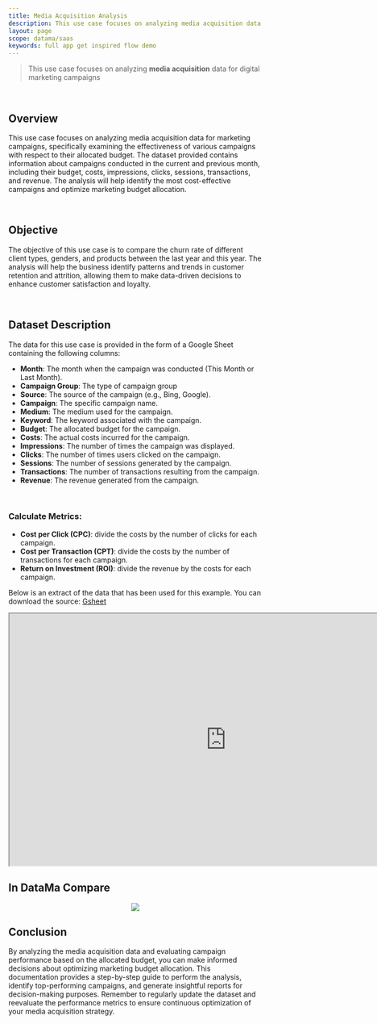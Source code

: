 ```yaml
---
title: Media Acquisition Analysis
description: This use case focuses on analyzing media acquisition data for digital marketing campaigns
layout: page
scope: datama/saas
keywords: full app get inspired flow demo 
---
```

> This use case focuses on analyzing **media acquisition** data for digital marketing campaigns

<br>

## Overview

This use case focuses on analyzing media acquisition data for marketing campaigns, specifically examining the effectiveness of various campaigns with respect to their allocated budget. The dataset provided contains information about campaigns conducted in the current and previous month, including their budget, costs, impressions, clicks, sessions, transactions, and revenue. The analysis will help identify the most cost-effective campaigns and optimize marketing budget allocation.


<br>

## Objective

The objective of this use case is to compare the churn rate of different client types, genders, and products between the last year and this year. The analysis will help the business identify patterns and trends in customer retention and attrition, allowing them to make data-driven decisions to enhance customer satisfaction and loyalty.

<br>

## Dataset Description

The data for this use case is provided in the form of a Google Sheet containing the following columns:

- **Month**: The month when the campaign was conducted (This Month or Last Month).
- **Campaign Group**: The type of campaign group
- **Source**: The source of the campaign (e.g., Bing, Google).
- **Campaign**: The specific campaign name.
- **Medium**: The medium used for the campaign.
- **Keyword**: The keyword associated with the campaign.
- **Budget**: The allocated budget for the campaign.
- **Costs**: The actual costs incurred for the campaign.
- **Impressions**: The number of times the campaign was displayed.
- **Clicks**: The number of times users clicked on the campaign.
- **Sessions**: The number of sessions generated by the campaign.
- **Transactions**: The number of transactions resulting from the campaign.
- **Revenue**: The revenue generated from the campaign.

<br>

### Calculate Metrics:

- **Cost per Click (CPC)**: divide the costs by the number of clicks for each campaign.
- **Cost per Transaction (CPT)**: divide the costs by the number of transactions for each campaign.
- **Return on Investment (ROI)**: divide the revenue by the costs for each campaign.


Below is an extract of the data that has been used for this example. You can download the source: [Gsheet](https://docs.google.com/spreadsheets/d/1bNEeqm5CfpPmYPr_t4ff1xcJkSBKoVvwJd4vKB0sDzs/edit#gid=641943488)

<iframe src="https://docs.google.com/spreadsheets/d/e/2PACX-1vTXYphkUS8WX6Wa4GZp5LBisnEOoqdLyp9darrXuIJPqmsnv_f8Tvhq_0sNX7L2uVfIaJjonTP2j8Fm/pubhtml?gid=641943488&amp;single=true&amp;widget=true&amp;headers=false" width="860" height="500"></iframe>

## In DataMa Compare

<center><img src="{{site.url}}/{{site.baseurl}}/core_app/new/interface/homepage/get_inspired/images/Example_mediaAcquisition.jpg "/></center>


## Conclusion 

By analyzing the media acquisition data and evaluating campaign performance based on the allocated budget, you can make informed decisions about optimizing marketing budget allocation. This documentation provides a step-by-step guide to perform the analysis, identify top-performing campaigns, and generate insightful reports for decision-making purposes. Remember to regularly update the dataset and reevaluate the performance metrics to ensure continuous optimization of your media acquisition strategy.